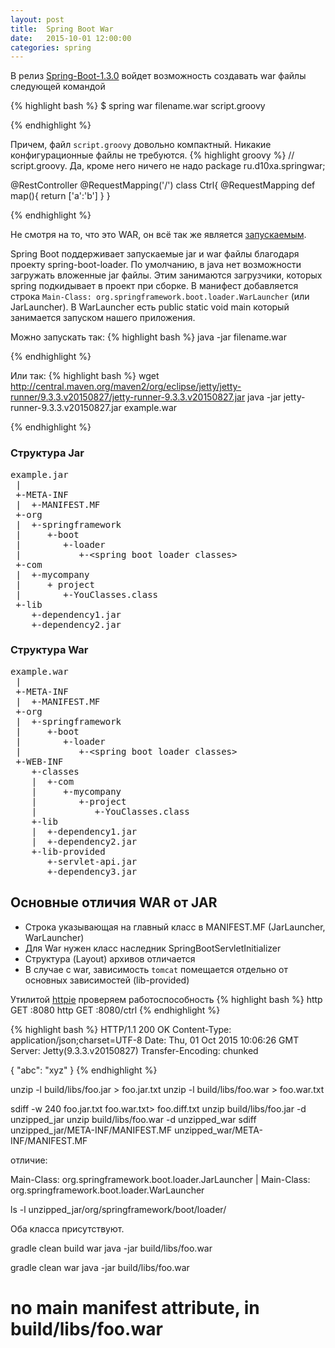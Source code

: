 ```yaml
---
layout: post
title:  Spring Boot War
date:   2015-10-01 12:00:00
categories: spring
---
```


В релиз [Spring-Boot-1.3.0](https://github.com/spring-projects/spring-boot/wiki/Spring-Boot-1.3.0-Full-Release-Notes#spring-boot-cli) 
войдет возможность создавать war файлы следующей командой

{% highlight bash %}
$ spring war filename.war script.groovy

{% endhighlight %}

Причем, файл `script.groovy` довольно компактный. Никакие конфигурационные файлы не требуются.
{% highlight groovy %}
// script.groovy. Да, кроме него ничего не надо
package ru.d10xa.springwar;

@RestController
@RequestMapping('/')
class Ctrl{
    @RequestMapping
    def map(){
        return ['a':'b']
    }
}

{% endhighlight %}

Не смотря на то, что это WAR, он всё так же является 
[запускаемым](http://docs.spring.io/spring-boot/docs/current/reference/html/executable-jar.html).

Spring Boot поддерживает запускаемые jar и war файлы благодаря проекту spring-boot-loader.
По умолчанию, в java нет возможности загружать вложенные jar файлы. Этим занимаются загрузчики, 
которых spring подкидывает в проект при сборке.
В манифест добавляется строка `Main-Class: org.springframework.boot.loader.WarLauncher` (или JarLauncher). 
В WarLauncher есть public static void main который занимается запуском нашего приложения.

Можно запускать так:
{% highlight bash %}
java -jar filename.war

{% endhighlight %}

Или так:
{% highlight bash %}
wget http://central.maven.org/maven2/org/eclipse/jetty/jetty-runner/9.3.3.v20150827/jetty-runner-9.3.3.v20150827.jar
java -jar jetty-runner-9.3.3.v20150827.jar example.war

{% endhighlight %}

### Структура Jar

<pre>
example.jar
 |
 +-META-INF
 |  +-MANIFEST.MF
 +-org
 |  +-springframework
 |     +-boot
 |        +-loader
 |           +-&lt;spring boot loader classes&gt;
 +-com
 |  +-mycompany
 |     + project
 |        +-YouClasses.class
 +-lib
    +-dependency1.jar
    +-dependency2.jar
</pre>

### Структура War

<pre>
example.war
 |
 +-META-INF
 |  +-MANIFEST.MF
 +-org
 |  +-springframework
 |     +-boot
 |        +-loader
 |           +-&lt;spring boot loader classes&gt;
 +-WEB-INF
    +-classes
    |  +-com
    |     +-mycompany
    |        +-project
    |           +-YouClasses.class
    +-lib
    |  +-dependency1.jar
    |  +-dependency2.jar
    +-lib-provided
       +-servlet-api.jar
       +-dependency3.jar
</pre>

## Основные отличия WAR от JAR

* Строка указывающая на главный класс в MANIFEST.MF (JarLauncher, WarLauncher)
* Для War нужен класс наследник SpringBootServletInitializer
* Структура (Layout) архивов отличается
* В случае с war, зависимость `tomcat` помещается отдельно от основных зависимостей (lib-provided)

Утилитой [httpie](https://github.com/jkbrzt/httpie) проверяем работоспособность
{% highlight bash %}
http GET :8080
http GET :8080/ctrl
{% endhighlight %}

{% highlight bash %}
HTTP/1.1 200 OK
Content-Type: application/json;charset=UTF-8
Date: Thu, 01 Oct 2015 10:06:26 GMT
Server: Jetty(9.3.3.v20150827)
Transfer-Encoding: chunked

{
    "abc": "xyz"
}
{% endhighlight %}


unzip -l build/libs/foo.jar > foo.jar.txt
unzip -l build/libs/foo.war > foo.war.txt

sdiff -w 240 foo.jar.txt foo.war.txt> foo.diff.txt
unzip build/libs/foo.jar -d unzipped_jar
unzip build/libs/foo.war -d unzipped_war
sdiff unzipped_jar/META-INF/MANIFEST.MF unzipped_war/META-INF/MANIFEST.MF

отличие:

Main-Class: org.springframework.boot.loader.JarLauncher       |	Main-Class: org.springframework.boot.loader.WarLauncher

ls -l unzipped_jar/org/springframework/boot/loader/

Оба класса присутствуют.

gradle clean build war
java -jar build/libs/foo.war

gradle clean war
java -jar build/libs/foo.war
# no main manifest attribute, in build/libs/foo.war